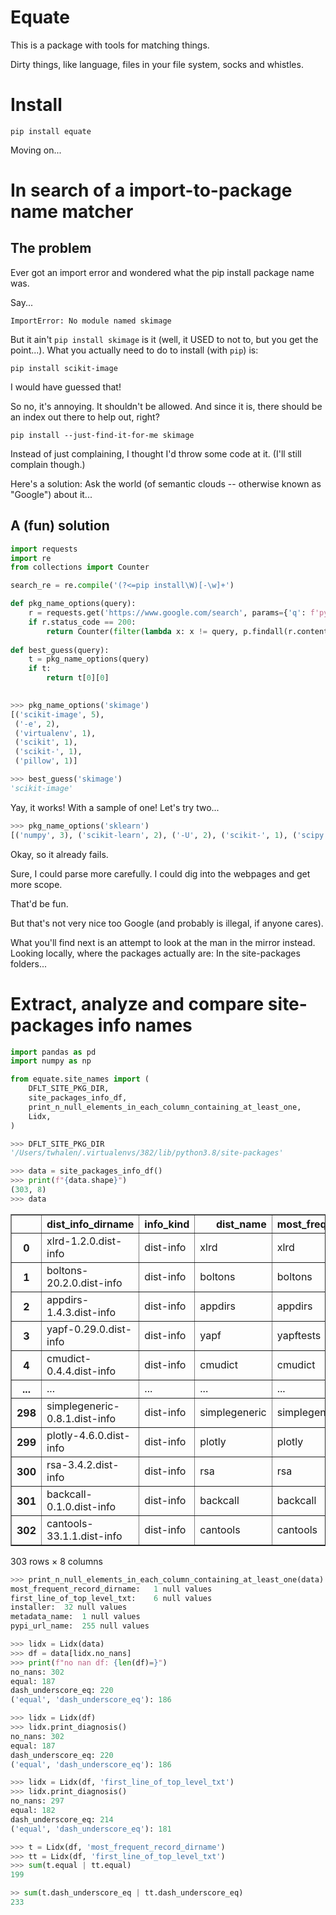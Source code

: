 # Equate

This is a package with tools for matching things. 

Dirty things, like language, files in your file system, socks and whistles. 

# Install

```
pip install equate
```

Moving on...

# In search of a import-to-package name matcher

## The problem

Ever got an import error and wondered what the pip install package name was.

Say... 
```
ImportError: No module named skimage
```

But it ain't `pip install skimage` is it (well, it USED to not to, but you get the point...).
What you actually need to do to install (with `pip`) is:
```
pip install scikit-image
```

I would have guessed that!

So no, it's annoying. It shouldn't be allowed. And since it is, there should be an index out there to help out, right?

```
pip install --just-find-it-for-me skimage
```

Instead of just complaining, I thought I'd throw some code at it.
(I'll still complain though.)

Here's a solution: Ask the world (of semantic clouds -- otherwise known as "Google") about it...

## A (fun) solution


```python
import requests
import re
from collections import Counter

search_re = re.compile('(?<=pip install\W)[-\w]+')

def pkg_name_options(query):
    r = requests.get('https://www.google.com/search', params={'q': f'python "pip install" {query}'})
    if r.status_code == 200:
        return Counter(filter(lambda x: x != query, p.findall(r.content.decode('latin-1')))).most_common()
    
def best_guess(query):
    t = pkg_name_options(query)
    if t:
        return t[0][0]
        
```


```python
>>> pkg_name_options('skimage')
[('scikit-image', 5),
 ('-e', 2),
 ('virtualenv', 1),
 ('scikit', 1),
 ('scikit-', 1),
 ('pillow', 1)]
```









```python
>>> best_guess('skimage')
'scikit-image'
```


Yay, it works!
With a sample of one!
Let's try two...


```python
>>> pkg_name_options('sklearn')
[('numpy', 3), ('scikit-learn', 2), ('-U', 2), ('scikit-', 1), ('scipy', 1)]
```




Okay, so it already fails. 

Sure, I could parse more carefully. I could dig into the webpages and get more scope. 

That'd be fun. 

But that's not very nice too Google (and probably is illegal, if anyone cares). 

What you'll find next is an attempt to look at the man in the mirror instead. Looking locally, where the packages actually are: In the site-packages folders...



# Extract, analyze and compare site-packages info names


```python
import pandas as pd
import numpy as np

from equate.site_names import (
    DFLT_SITE_PKG_DIR,    
    site_packages_info_df,
    print_n_null_elements_in_each_column_containing_at_least_one,
    Lidx,
)
```


```python
>>> DFLT_SITE_PKG_DIR
'/Users/twhalen/.virtualenvs/382/lib/python3.8/site-packages'
```



```python
>>> data = site_packages_info_df()
>>> print(f"{data.shape}")
(303, 8)
>>> data
```






<div>
<style scoped>
    .dataframe tbody tr th:only-of-type {
        vertical-align: middle;
    }

    .dataframe tbody tr th {
        vertical-align: top;
    }

    .dataframe thead th {
        text-align: right;
    }
</style>
<table border="1" class="dataframe">
  <thead>
    <tr style="text-align: right;">
      <th></th>
      <th>dist_info_dirname</th>
      <th>info_kind</th>
      <th>dist_name</th>
      <th>most_frequent_record_dirname</th>
      <th>first_line_of_top_level_txt</th>
      <th>installer</th>
      <th>metadata_name</th>
      <th>pypi_url_name</th>
    </tr>
  </thead>
  <tbody>
    <tr>
      <th>0</th>
      <td>xlrd-1.2.0.dist-info</td>
      <td>dist-info</td>
      <td>xlrd</td>
      <td>xlrd</td>
      <td>xlrd</td>
      <td>pip</td>
      <td>xlrd</td>
      <td>None</td>
    </tr>
    <tr>
      <th>1</th>
      <td>boltons-20.2.0.dist-info</td>
      <td>dist-info</td>
      <td>boltons</td>
      <td>boltons</td>
      <td>boltons</td>
      <td>pip</td>
      <td>boltons</td>
      <td>None</td>
    </tr>
    <tr>
      <th>2</th>
      <td>appdirs-1.4.3.dist-info</td>
      <td>dist-info</td>
      <td>appdirs</td>
      <td>appdirs</td>
      <td>appdirs</td>
      <td>pip</td>
      <td>appdirs</td>
      <td>None</td>
    </tr>
    <tr>
      <th>3</th>
      <td>yapf-0.29.0.dist-info</td>
      <td>dist-info</td>
      <td>yapf</td>
      <td>yapftests</td>
      <td>yapf</td>
      <td>pip</td>
      <td>yapf</td>
      <td>None</td>
    </tr>
    <tr>
      <th>4</th>
      <td>cmudict-0.4.4.dist-info</td>
      <td>dist-info</td>
      <td>cmudict</td>
      <td>cmudict</td>
      <td>cmudict</td>
      <td>pip</td>
      <td>cmudict</td>
      <td>None</td>
    </tr>
    <tr>
      <th>...</th>
      <td>...</td>
      <td>...</td>
      <td>...</td>
      <td>...</td>
      <td>...</td>
      <td>...</td>
      <td>...</td>
      <td>...</td>
    </tr>
    <tr>
      <th>298</th>
      <td>simplegeneric-0.8.1.dist-info</td>
      <td>dist-info</td>
      <td>simplegeneric</td>
      <td>simplegeneric</td>
      <td>simplegeneric</td>
      <td>pip</td>
      <td>simplegeneric</td>
      <td>None</td>
    </tr>
    <tr>
      <th>299</th>
      <td>plotly-4.6.0.dist-info</td>
      <td>dist-info</td>
      <td>plotly</td>
      <td>plotly</td>
      <td>_plotly_future_</td>
      <td>pip</td>
      <td>plotly</td>
      <td>None</td>
    </tr>
    <tr>
      <th>300</th>
      <td>rsa-3.4.2.dist-info</td>
      <td>dist-info</td>
      <td>rsa</td>
      <td>rsa</td>
      <td>rsa</td>
      <td>pip</td>
      <td>rsa</td>
      <td>None</td>
    </tr>
    <tr>
      <th>301</th>
      <td>backcall-0.1.0.dist-info</td>
      <td>dist-info</td>
      <td>backcall</td>
      <td>backcall</td>
      <td>backcall</td>
      <td>pip</td>
      <td>backcall</td>
      <td>None</td>
    </tr>
    <tr>
      <th>302</th>
      <td>cantools-33.1.1.dist-info</td>
      <td>dist-info</td>
      <td>cantools</td>
      <td>cantools</td>
      <td>cantools</td>
      <td>pip</td>
      <td>cantools</td>
      <td>None</td>
    </tr>
  </tbody>
</table>
<p>303 rows × 8 columns</p>
</div>



```python
>>> print_n_null_elements_in_each_column_containing_at_least_one(data)
most_frequent_record_dirname:	1 null values
first_line_of_top_level_txt:	6 null values
installer:	32 null values
metadata_name:	1 null values
pypi_url_name:	255 null values
```


```python
>>> lidx = Lidx(data)
>>> df = data[lidx.no_nans]
>>> print(f"no nan df: {len(df)=}")
no_nans: 302
equal: 187
dash_underscore_eq: 220
('equal', 'dash_underscore_eq'): 186
```


```python
>>> lidx = Lidx(df)
>>> lidx.print_diagnosis()
no_nans: 302
equal: 187
dash_underscore_eq: 220
('equal', 'dash_underscore_eq'): 186
```





```python
>>> lidx = Lidx(df, 'first_line_of_top_level_txt')
>>> lidx.print_diagnosis()
no_nans: 297
equal: 182
dash_underscore_eq: 214
('equal', 'dash_underscore_eq'): 181
```



```python
>>> t = Lidx(df, 'most_frequent_record_dirname')
>>> tt = Lidx(df, 'first_line_of_top_level_txt')
>>> sum(t.equal | tt.equal)
199
```


```python
>> sum(t.dash_underscore_eq | tt.dash_underscore_eq)
233
```



